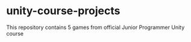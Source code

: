 # unity-course-projects
This repository contains 5 games from official Junior Programmer Unity course
